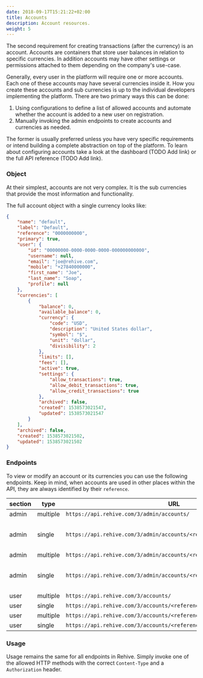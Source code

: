 ```yaml
---
date: 2018-09-17T15:21:22+02:00
title: Accounts
description: Account resources.
weight: 5
---
```


The second requirement for creating transactions (after the currency) is an account. Accounts are containers that store user balances in relation to specific currencies. In addition accounts may have other settings or permissions attached to them depending on the company's use-case.

Generally, every user in the platform will require one or more accounts. Each one of these accounts may have several currencies inside it. How you create these accounts and sub currencies is up to the individual developers implementing the platform. There are two primary ways this can be done:

1. Using configurations to define a list of allowed accounts and automate whether the account is added to a new user on registration.
2. Manually invoking the admin endpoints to create accounts and currencies as needed.

The former is usually preferred unless you have very specific requirements or intend building a complete abstraction on top of the platform. To learn about configuring accounts take a look at the dashboard (TODO Add link) or the full API reference (TODO Add link).

### Object

At their simplest, accounts are not very complex. It is the sub currencies that provide the most information and functionality.

The full account object with a single currency looks like:

```json
{
    "name": "default",
    "label": "Default",
    "reference": "0000000000",
    "primary": true,
    "user": {
        "id": "00000000-0000-0000-0000-000000000000",
        "username": null,
        "email": "joe@rehive.com",
        "mobile": "+27840000000",
        "first_name": "Joe",
        "last_name": "Soap",
        "profile": null
    },
    "currencies": [
        {
            "balance": 0,
            "available_balance": 0,
            "currency": {
                "code": "USD",
                "description": "United States dollar",
                "symbol": "$",
                "unit": "dollar",
                "divisibility": 2
            },
            "limits": [],
            "fees": [],
            "active": true,
            "settings": {
                "allow_transactions": true,
                "allow_debit_transactions": true,
                "allow_credit_transactions": true
            },
            "archived": false,
            "created": 1538573021547,
            "updated": 1538573021547
        }
    ],
    "archived": false,
    "created": 1538573021502,
    "updated": 1538573021502
}
```

### Endpoints

To view or modify an account or its currencies you can use the following endpoints. Keep in mind, when accounts are used in other places within the API, they are always identified by their `reference`.

section | type| URL | methods
---|---|---|---
admin | multiple |  `https://api.rehive.com/3/admin/accounts/` | `GET`, `POST`
admin | single |  `https://api.rehive.com/3/admin/accounts/<reference>/` | `GET`, `PATCH`, `PUT`, `DELETE`
admin | multiple |  `https://api.rehive.com/3/admin/accounts/<reference>/currencies/` | `GET`, `POST`
admin | single |  `https://api.rehive.com/3/admin/accounts/<reference>/currencies/<code>/` | `GET`, `PATCH`, `PUT`, `DELETE`
user | multiple | `https://api.rehive.com/3/accounts/` | `GET`
user | single | `https://api.rehive.com/3/accounts/<reference>/` | `GET`
user | multiple | `https://api.rehive.com/3/accounts/<reference>/currencies/` | `GET`
user | single | `https://api.rehive.com/3/accounts/<reference>/currencies/</code>/` | `GET`

### Usage

Usage remains the same for all endpoints in Rehive. Simply invoke one of the allowed HTTP methods with the correct `Content-Type` and a `Authorization` header.

